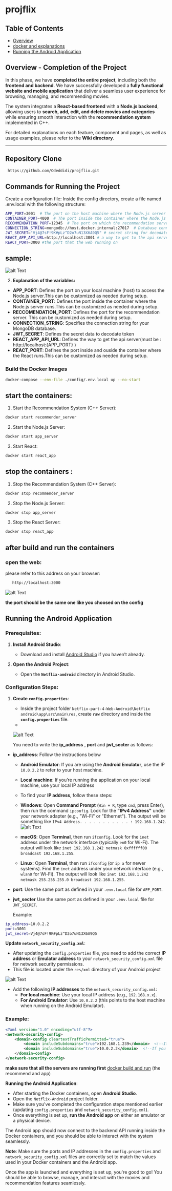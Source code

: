 # projflix

## Table of Contents
- [Overview](#Overview)
- [docker and explanations](#Commands-for-Running-the-Project)
- [Running the Android Application](#running-the-android-application)

## Overview - Completion of the Project

In this phase, we have **completed the entire project**, including both the **frontend and backend**. We have successfully developed a **fully functional website and mobile application** that deliver a seamless user experience for browsing, managing, and recommending movies.

The system integrates a **React-based frontend** with a **Node.js backend**, allowing users to **search, add, edit, and delete movies and categories** while ensuring smooth interaction with the **recommendation system** implemented in C++.

For detailed explanations on each feature, component and pages, as well as usage examples, please refer to the **Wiki directory**.

---

## Repository Clone
  ```bash
   https://github.com/Odeddidi/projflix.git
   ```

## Commands for Running the Project
Create a configuration file: Inside the config directory, create a file named .env.local with the following structure:
```bash
APP_PORT=3001  # The port on the host machine where the Node.js server will be accessible.(your choice)
CONTAINER_PORT=4000  # The port inside the container where the Node.js server listens.(your choice)
RECOMMENDATION_PORT=12345  # The port on which the recommendation server (C++) will run.(your choice)
CONNECTION_STRING=mongodb://host.docker.internal:27017  # Database connection string.(exactly like its here)
JWT_SECRET="Vj4@7sF!9K#pLz^D2o7uN13X6A9Q5" # secret string for decodate token
REACT_APP_API_URL=http://localhost:3001 # a way to get to the api server(must be : http://localhost:{APP_PORT}} )
REACT_PORT=3000 #the port that the web running on 

```
## sample:

   ![alt Text](<samples/config.png>)

2. **Explanation of the variables:**

- **APP_PORT**: Defines the port on your local machine (host) to access the Node.js server.This can be customized as needed during setup.
- **CONTAINER_PORT**: Defines the port inside the container where the Node.js server runs.This can be customized as needed during setup.
- **RECCOMENDATION_PORT**: Defines the port for the recommendation server. This can be customized as needed during setup.
- **CONNECTION_STRING**: Specifies the connection string for your MongoDB database.
- **JWT_SECRET**: Defines the secret data to decodate token
- **REACT_APP_API_URL**: Defines the way to get the api server(must be : http://localhost:{APP_PORT} )
- **REACT_PORT**: Defines the port inside and ouside the container where the React  runs.This can be customized as needed during setup.
### Build the Docker Images
 ```bash
 docker-compose --env-file ./config/.env.local up --no-start
 ```
## start the containers: 
1. Start the Recommendation System (C++ Server):
```bash
docker start recommender_server
 ```
 2. Start the Node.js Server:
```bash
docker start app_server
 ```
 3. Start React: 
 ```bash
docker start react_app
 ```

## stop the containers :
1. Stop the Recommendation System (C++ Server):
```bash
docker stop recommender_server
 ```
 2. Stop the Node.js Server:
```bash
docker stop app_server
 ``` 
 3. Stop the React Server:
```bash
docker stop react_app
 ```  
## after build and run the containers 
### open the web: 
please refer to this address on your browser:
```bash
   http://localhost:3000
   ```
![alt Text](<samples/path.png>)

**the port should be the same one like you choosed on the config**

## Running the Android Application

### Prerequisites:
1. **Install Android Studio**:
   - Download and install [Android Studio](https://developer.android.com/studio) if you haven’t already.

2. **Open the Android Project**:
   - Open the **`Netflix-android`** directory in Android Studio.

### Configuration Steps:
1. **Create `config.properties`**:
   - Inside the project folder `Netflix-part-4-Web-Android\Netflix android\app\src\main\res`, create **`raw`** directory and inside the **`config.properties`** file.
   - 
   ![alt Text](<samples/loc_config_properties.png>)

    You need to write the **ip_address** , **port** and **jwt_secter** as follows:
 
- **ip_address**: Follow the instructions below

  - **Android Emulator**: If you are using the **Android Emulator**, use the IP `10.0.2.2` to refer to your host machine.
 
  - **Local machine**: If you’re running the application on your local machine, use your local IP address
 
  - To find your **IP address**, follow these steps: 
  - **Windows**: Open **Command Prompt** (`Win + R`, type `cmd`, press Enter), then run the command `ipconfig`. Look for the **"IPv4 Address"** under your network adapter (e.g., "Wi-Fi" or "Ethernet"). The           output will be something like `IPv4 Address. . . . . . . . . . . : 192.168.1.242`.
    ![alt Text](<samples/ipinfo.png>)
 
  - **macOS**: Open **Terminal**, then run `ifconfig`. Look for the `inet` address under the network interface (typically `en0` for Wi-Fi). The output will look like `inet 192.168.1.242 netmask 0xffffff00            broadcast 192.168.1.255`.
  
  - **Linux**: Open **Terminal**, then run `ifconfig` (or `ip a` for newer systems). Find the `inet` address under your network interface (e.g., `wlan0` for Wi-Fi). The output will look like `inet 192.168.1.242      netmask 255.255.255.0 broadcast 192.168.1.255`.

 
 - **port**: Use the same port as defined in your `.env.local` file for `APP_PORT`.

 - **jwt_secter** Use the same port as defined in your `.env.local` file for `JWT_SECRET`.

   Example:
   
```bash
ip_address=10.0.2.2
port=3001
jwt_secret=Vj4@7sF!9K#pLz^D2o7uN13X6A9Q5
```   

 **Update `network_security_config.xml`**:
   - After updating the `config.properties` file, you need to add the correct **IP address** or **Emulator address** to your `network_security_config.xml` file for network security permissions.
   - This file is located under the `res/xml` directory of your Android project
  
  ![alt Text](<samples/loc_network_sec.png>)

   - Add the following **IP addresses** to the `network_security_config.xml`:
     - **For local machine**: Use your local IP address (e.g., `192.168.x.x`).
     - **For Android Emulator**: Use `10.0.2.2` (this points to the host machine when running on the Android Emulator).

### Example:
   ```xml
   <?xml version="1.0" encoding="utf-8"?>
   <network-security-config>
       <domain-config cleartextTrafficPermitted="true">
           <domain includeSubdomains="true">192.168.1.239</domain>  <!--If you use in local machine replace with your local machine IP -->
           <domain includeSubdomains="true">10.0.2.2</domain>  <!--If you use in Android Emulator -->
       </domain-config>
   </network-security-config>
   ```
   **make sure that all the servers are running first** [docker build and run](#Commands-for-Running-the-Project) (the recommend and app)

   **Running the Android Application**:
   - After starting the Docker containers, open **Android Studio**.
   - Open the `Netflix-Android` project folder.
   - Make sure you've completed the configuration steps mentioned earlier (updating `config.properties` and `network_security_config.xml`).
   - Once everything is set up, **run the Android app** on either an emulator or a physical device.
   
   The Android app should now connect to the backend API running inside the Docker containers, and you should be able to interact with the 
   system seamlessly.

   **Note**: Make sure the ports and IP addresses in the `config.properties` and `network_security_config.xml` files are correctly set to match 
   the values used in your Docker containers and the Android app.

   Once the app is launched and everything is set up, you're good to go! You should be able to browse, manage, and interact with the movies and 
   recommendation features seamlessly.
